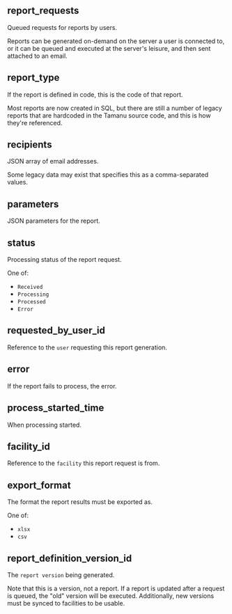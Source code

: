 ## report_requests

Queued requests for reports by users.

Reports can be generated on-demand on the server a user is connected to, or it can be queued and
executed at the server's leisure, and then sent attached to an email.

## report_type

If the report is defined in code, this is the code of that report.

Most reports are now created in SQL, but there are still a number of legacy reports that are
hardcoded in the Tamanu source code, and this is how they're referenced.

## recipients

JSON array of email addresses.

Some legacy data may exist that specifies this as a comma-separated values.

## parameters

JSON parameters for the report.

## status

Processing status of the report request.

One of:
- `Received`
- `Processing`
- `Processed`
- `Error`

## requested_by_user_id

Reference to the `user` requesting this report generation.

## error

If the report fails to process, the error.

## process_started_time

When processing started.

## facility_id

Reference to the `facility` this report request is from.

## export_format

The format the report results must be exported as.

One of:
- `xlsx`
- `csv`

## report_definition_version_id

The `report version` being generated.

Note that this is a version, not a report. If a report is updated after a request is queued, the
"old" version will be executed. Additionally, new versions must be synced to facilities to be usable.


